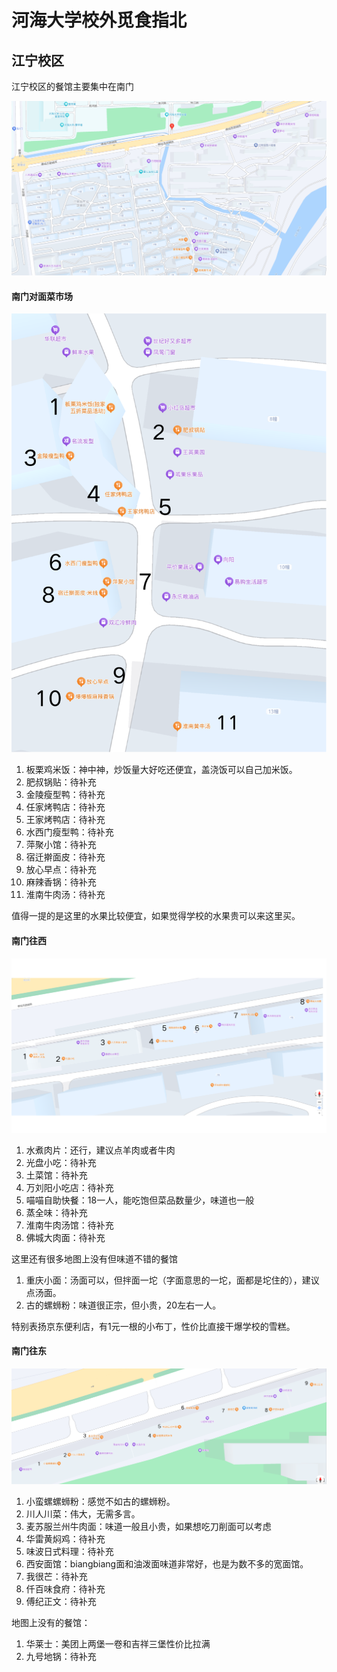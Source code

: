 # 河海大学校外觅食指北

## 江宁校区

江宁校区的餐馆主要集中在南门

![南门概览](image/推荐的餐馆/1723428949045.png)

#### 南门对面菜市场

![南门对面菜市场](image/推荐的餐馆/1723429224740.png)

1. 板栗鸡米饭：神中神，炒饭量大好吃还便宜，盖浇饭可以自己加米饭。
2. 肥叔锅贴：待补充
3. 金陵瘦型鸭：待补充
4. 任家烤鸭店：待补充
5. 王家烤鸭店：待补充
6. 水西门瘦型鸭：待补充
7. 萍聚小馆：待补充
8. 宿迁擀面皮：待补充
9. 放心早点：待补充
10. 麻辣香锅：待补充
11. 淮南牛肉汤：待补充

值得一提的是这里的水果比较便宜，如果觉得学校的水果贵可以来这里买。

#### 南门往西

![1723429640269](image/推荐的餐馆/1723429640269.png)

1. 水煮肉片：还行，建议点羊肉或者牛肉
2. 光盘小吃：待补充
3. 土菜馆：待补充
4. 万刘阳小吃店：待补充
5. 喵喵自助快餐：18一人，能吃饱但菜品数量少，味道也一般
6. 蒸全味：待补充
7. 淮南牛肉汤馆：待补充
8. 佛城大肉面：待补充

这里还有很多地图上没有但味道不错的餐馆

1. 重庆小面：汤面可以，但拌面一坨（字面意思的一坨，面都是坨住的），建议点汤面。
2. 古的螺蛳粉：味道很正宗，但小贵，20左右一人。

特别表扬京东便利店，有1元一根的小布丁，性价比直接干爆学校的雪糕。

#### 南门往东

![南门往东](image/推荐的餐馆/1723430100962.png)

1. 小蛮螺螺蛳粉：感觉不如古的螺蛳粉。
2. 川人川菜：伟大，无需多言。
3. 麦苏服兰州牛肉面：味道一般且小贵，如果想吃刀削面可以考虑
4. 华雷黄焖鸡：待补充
5. 味波日式料理：待补充
6. 西安面馆：biangbiang面和油泼面味道非常好，也是为数不多的宽面馆。
7. 我很芒：待补充
8. 仟百味食府：待补充
9. 傅纪正文：待补充

地图上没有的餐馆：

1. 华莱士：美团上两堡一卷和吉祥三堡性价比拉满
2. 九号地锅：待补充
